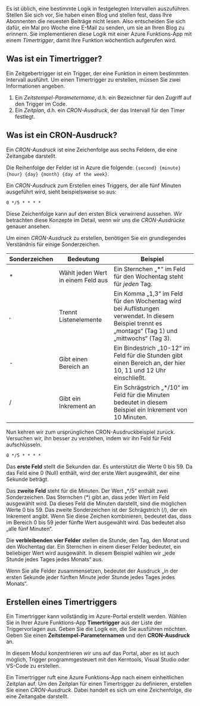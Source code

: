 Es ist üblich, eine bestimmte Logik in festgelegten Intervallen auszuführen. Stellen Sie sich vor, Sie haben einen Blog und stellen fest, dass Ihre Abonnenten die neuesten Beiträge nicht lesen. Also entscheiden Sie sich dafür, ein Mal pro Woche eine E-Mail zu senden, um sie an Ihren Blog zu erinnern. Sie implementieren diese Logik mit einer Azure Funktions-App mit einem _Timertrigger_, damit Ihre Funktion wöchentlich aufgerufen wird.

## <a name="what-is-a-timer-trigger"></a>Was ist ein Timertrigger?

Ein Zeitgebertrigger ist ein Trigger, der eine Funktion in einem bestimmten Intervall ausführt. Um einen Timertrigger zu erstellen, müssen Sie zwei Informationen angeben.

1. Ein *Zeitstempel-Parametername*, d.h. ein Bezeichner für den Zugriff auf den Trigger im Code.
2. Ein *Zeitplan*, d.h. ein *CRON-Ausdruck*, der das Intervall für den Timer festlegt.

## <a name="what-is-a-cron-expression"></a>Was ist ein CRON-Ausdruck?

Ein *CRON-Ausdruck* ist eine Zeichenfolge aus sechs Feldern, die eine Zeitangabe darstellt.

Die Reihenfolge der Felder ist in Azure die folgende: `{second} {minute} {hour} {day} {month} {day of the week}`.

Ein *CRON-Ausdruck* zum Erstellen eines Triggers, der alle fünf Minuten ausgeführt wird, sieht beispielsweise so aus:

```log
0 */5 * * * *
```

Diese Zeichenfolge kann auf den ersten Blick verwirrend aussehen. Wir betrachten diese Konzepte im Detail, wenn wir uns die *CRON-Ausdrücke* genauer ansehen.

Um einen *CRON-Ausdruck* zu erstellen, benötigen Sie ein grundlegendes Verständnis für einige Sonderzeichen.

| Sonderzeichen | Bedeutung | Beispiel |
| ------------- | ------------- | ------------- |
| *      | Wählt jeden Wert in einem Feld aus | Ein Sternchen „*“ im Feld für den Wochentag steht für *jeden* Tag. |
| ,      | Trennt Listenelemente | Ein Komma „1,3“ im Feld für den Wochentag wird bei Auflistungen verwendet. In diesem Beispiel trennt es „montags“ (Tag 1) und „mittwochs“ (Tag 3). |
| -      | Gibt einen Bereich an | Ein Bindestrich „10-12“ im Feld für die Stunden gibt einen Bereich an, der hier 10, 11 und 12 Uhr einschließt. |
| /      | Gibt ein Inkrement an | Ein Schrägstrich „*/10“ im Feld für die Minuten bedeutet in diesem Beispiel ein Inkrement von 10 Minuten. |

Nun kehren wir zum ursprünglichen CRON-Ausdruckbeispiel zurück. Versuchen wir, ihn besser zu verstehen, indem wir ihn Feld für Feld aufschlüsseln.

```log
0 */5 * * * *
```

Das **erste Feld** stellt die Sekunden dar. Es unterstützt die Werte 0 bis 59. Da das Feld eine 0 (Null) enthält, wird der erste Wert ausgewählt, der eine Sekunde beträgt.

Das **zweite Feld** steht für die Minuten. Der Wert „*/5“ enthält zwei Sonderzeichen. Das Sternchen (\*) gibt an, dass jeder Wert im Feld ausgewählt wird. Da dieses Feld die Minuten darstellt, sind die möglichen Werte 0 bis 59. Das zweite Sonderzeichen ist der Schrägstrich (/), der ein Inkrement angibt. Wenn Sie diese Zeichen kombinieren, bedeutet das, dass im Bereich 0 bis 59 jeder fünfte Wert ausgewählt wird. Das bedeutet also „alle fünf Minuten“.

Die **verbleibenden vier Felder** stellen die Stunde, den Tag, den Monat und den Wochentag dar. Ein Sternchen in einem dieser Felder bedeutet, ein beliebiger Wert wird ausgewählt. In diesem Beispiel wählen wir „jede Stunde jedes Tages jedes Monats“ aus.

Wenn Sie alle Felder zusammensetzen, bedeutet der Ausdruck „in der ersten Sekunde jeder fünften Minute jeder Stunde jedes Tages jedes Monats“.

## <a name="how-to-create-a-timer-trigger"></a>Erstellen eines Timertriggers

Ein Timertrigger kann vollständig im Azure-Portal erstellt werden. Wählen Sie in Ihrer Azure Funktions-App **Timertrigger** aus der Liste der Triggervorlagen aus. Geben Sie die Logik ein, die Sie ausführen möchten. Geben Sie einen **Zeitstempel-Parameternamen** und den **CRON-Ausdruck** an.

In diesem Modul konzentrieren wir uns auf das Portal, aber es ist auch möglich, Trigger programmgesteuert mit den Kerntools, Visual Studio oder VS-Code zu erstellen.

Ein Timertrigger ruft eine Azure Funktions-App nach einem einheitlichen Zeitplan auf. Um den Zeitplan für einen Timertrigger zu definieren, erstellen Sie einen *CRON-Ausdruck*. Dabei handelt es sich um eine Zeichenfolge, die eine Zeitangabe darstellt.